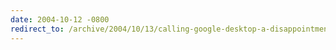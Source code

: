 ```yaml
---
date: 2004-10-12 -0800
redirect_to: /archive/2004/10/13/calling-google-desktop-a-disappointment-is-premature.aspx/
---
```

